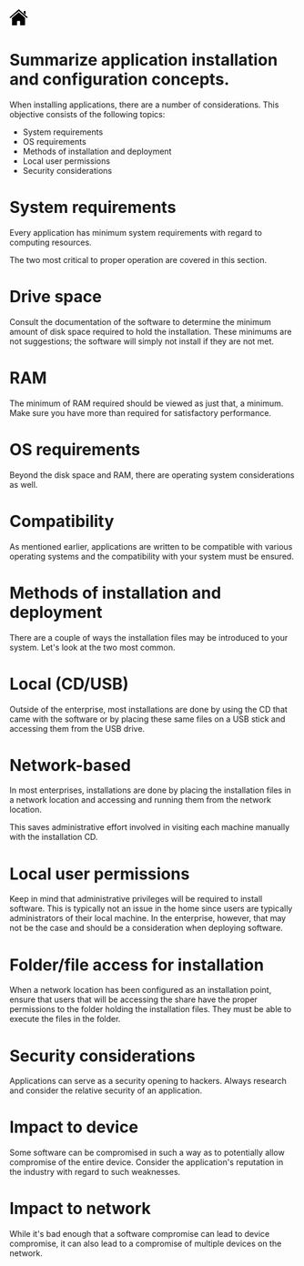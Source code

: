 [![Home](/img/home.jpg)](Readme.md)


# Summarize application installation and configuration concepts.

When installing applications, there are a number of considerations. This objective consists of the following topics:

- System requirements
- OS requirements
- Methods of installation and deployment
- Local user permissions
- Security considerations


# System requirements
Every application has minimum system requirements with regard to computing resources.

The two most critical to proper operation are covered in this section.

# Drive space

Consult the documentation of the software to determine the minimum amount of disk
space required to hold the installation. These minimums are not suggestions; the software
will simply not install if they are not met.

# RAM
The minimum of RAM required should be viewed as just that, a minimum. Make sure you
have more than required for satisfactory performance.

# OS requirements
Beyond the disk space and RAM, there are operating system considerations as well.

# Compatibility

As mentioned earlier, applications are written to be compatible with various operating systems
and the compatibility with your system must be ensured.

# Methods of installation and deployment

There are a couple of ways the installation files may be introduced to your system. Let's
look at the two most common.

# Local (CD/USB)

Outside of the enterprise, most installations are done by using the CD that came with the
software or by placing these same files on a USB stick and accessing them from the USB
drive.

# Network-based
In most enterprises, installations are done by placing the installation files in a network location
and accessing and running them from the network location. 

This saves administrative
effort involved in visiting each machine manually with the installation CD.

# Local user permissions
Keep in mind that administrative privileges will be required to install software. This is
typically not an issue in the home since users are typically administrators of their local
machine. In the enterprise, however, that may not be the case and should be a consideration
when deploying software.

# Folder/file access for installation
When a network location has been configured as an installation point, ensure that users
that will be accessing the share have the proper permissions to the folder holding the installation
files. They must be able to execute the files in the folder.

# Security considerations
Applications can serve as a security opening to hackers. Always research and consider the
relative security of an application.

# Impact to device
Some software can be compromised in such a way as to potentially allow compromise of
the entire device. Consider the application's reputation in the industry with regard to such
weaknesses.

# Impact to network
While it's bad enough that a software compromise can lead to device compromise, it can
also lead to a compromise of multiple devices on the network.


